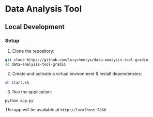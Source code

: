 # Data Analysis Tool

## Local Development
### Setup

1. Clone the repository:
```bash
git clone https://github.com/lucychencys/data-analysis-tool-gradio
cd data-analysis-tool-gradio
```

2. Create and activate a virtual environment & install dependencies:
```bash
sh start.sh
```

3. Run the application:
```bash
python app.py
```

The app will be available at `http://localhost:7860`
